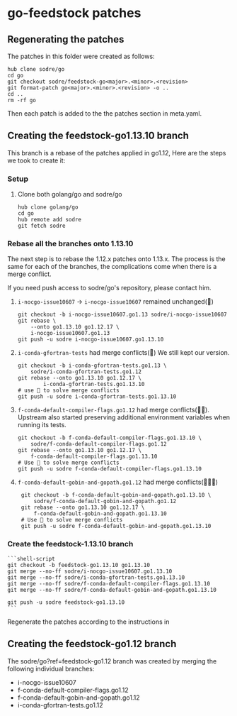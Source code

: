# go-feedstock patches

## Regenerating the patches
The patches in this folder were created as follows:

    hub clone sodre/go
    cd go
    git checkout sodre/feedstock-go<major>.<minor>.<revision>
    git format-patch go<major>.<minor>.<revision> -o ..
    cd ..
    rm -rf go

Then each patch is added to the the patches section in meta.yaml.


## Creating the feedstock-go1.13.10 branch
This branch is a rebase of the patches applied in go1.12, 
Here are the steps we took to create it:

### Setup

  1. Clone both golang/go and sodre/go
        ```shell script
        hub clone golang/go
        cd go
        hub remote add sodre
        git fetch sodre
        ```

### Rebase all the branches onto 1.13.10
The next step is to rebase the 1.12.x patches onto 1.13.x.
The process is the same for each of the branches, the complications come when there is a merge conflict.

If you need push access to sodre/go's repository, please contact him.

  1.  `i-nocgo-issue10607` -> `i-nocgo-issue10607` remained unchanged(🥬)
        ```shell script
        git checkout -b i-nocgo-issue10607.go1.13 sodre/i-nocgo-issue10607
        git rebase \
            --onto go1.13.10 go1.12.17 \
            i-nocgo-issue10607.go1.13   
        git push -u sodre i-nocgo-issue10607.go1.13.10
        ```
        
  1. `i-conda-gfortran-tests` had merge conflicts(🧠) 
      We still kept our version.
  
        ```shell script
        git checkout -b i-conda-gfortran-tests.go1.13 \
            sodre/i-conda-gfortran-tests.go1.12
        git rebase --onto go1.13.10 go1.12.17 \
                i-conda-gfortran-tests.go1.13.10
        # use 🧠 to solve merge conflicts
        git push -u sodre i-conda-gfortran-tests.go1.13.10
        ```
        
  1. `f-conda-default-compiler-flags.go1.12` had merge conflicts(🧠🧠).
      Upstream also started preserving additional environment variables when running its tests.
      
        ```shell script
        git checkout -b f-conda-default-compiler-flags.go1.13.10 \
            sodre/f-conda-default-compiler-flags.go1.12    
        git rebase --onto go1.13.10 go1.12.17 \
            f-conda-default-compiler-flags.go1.13.10
        # Use 🧠 to solve merge conflicts
        git push -u sodre f-conda-default-compiler-flags.go1.13.10
        ```
        
  1. `f-conda-default-gobin-and-gopath.go1.12` had merge conflicts(🧠🧠🧠)
  
       ```shell script
        git checkout -b f-conda-default-gobin-and-gopath.go1.13.10 \
            sodre/f-conda-default-gobin-and-gopath.go1.12
        git rebase --onto go1.13.10 go1.12.17 \
            f-conda-default-gobin-and-gopath.go1.13.10
        # Use 🧠 to solve merge conflicts
        git push -u sodre f-conda-default-gobin-and-gopath.go1.13.10
        ```
     
### Create the feedstock-1.13.10 branch

    ```shell-script
    git checkout -b feedstock-go1.13.10 go1.13.10
    git merge --no-ff sodre/i-nocgo-issue10607.go1.13.10
    git merge --no-ff sodre/i-conda-gfortran-tests.go1.13.10
    git merge --no-ff sodre/f-conda-default-compiler-flags.go1.13.10
    git merge --no-ff sodre/f-conda-default-gobin-and-gopath.go1.13.10
    
    git push -u sodre feedstock-go1.13.10 
    ```

Regenerate the patches according to the instructions in 


    
## Creating the feedstock-go1.12 branch
The sodre/go?ref=feedstock-go1.12 branch was created by merging
the following individual branches:

  - i-nocgo-issue10607
  - f-conda-default-compiler-flags.go1.12
  - f-conda-default-gobin-and-gopath.go1.12
  - i-conda-gfortran-tests.go1.12


